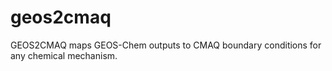 geos2cmaq
=========

GEOS2CMAQ maps GEOS-Chem outputs to CMAQ boundary conditions for any chemical mechanism.

